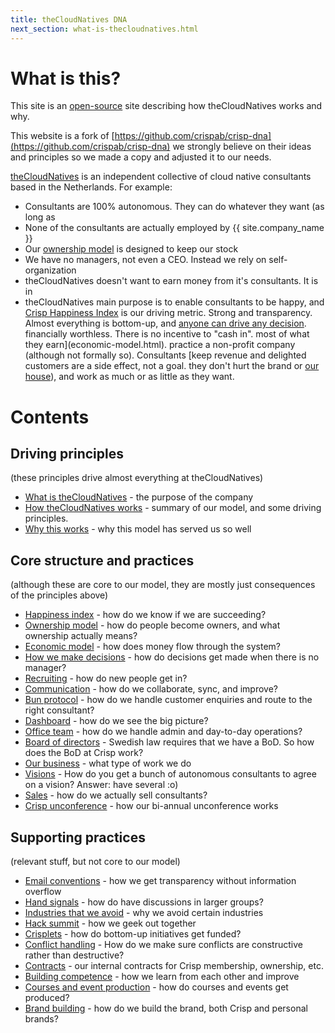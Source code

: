 ```yaml
---
title: theCloudNatives DNA
next_section: what-is-thecloudnatives.html
---
```


What is this?
=============

This site is an [open-source](http://en.wikipedia.org/wiki/Open_source) site
describing how theCloudNatives works and why.

This website is a fork of
[https://github.com/crispab/crisp-dna](https://github.com/crispab/crisp-dna)
we strongly believe on their ideas and principles so we made a copy and
adjusted it to our needs.

[theCloudNatives](https://thecloudnatives) is an independent collective of
cloud native consultants based in the Netherlands. For example:

- Consultants are 100% autonomous. They can do whatever they want (as long as
- None of the consultants are actually employed by {{ site.company_name }}
- Our [ownership model](ownership-model.html) is designed to keep our stock
- We have no managers, not even a CEO. Instead we rely on self-organization
- theCloudNatives doesn't want to earn money from it's consultants. It is in
- theCloudNatives main purpose is to enable consultants to be happy, and
[Crisp Happiness Index](happiness-index.html) is our driving metric. Strong
and transparency. Almost everything is bottom-up, and [anyone can drive any
decision](decisions.html).
financially worthless. There is no incentive to "cash in".
most of what they earn](economic-model.html).
practice a non-profit company (although not formally so). Consultants [keep
revenue and delighted customers are a side effect, not a goal.
they don't hurt the brand or [our house](what-is-thecloudnatives.html)), and
work as much or as little as they want.

Contents
========

Driving principles
------------------

(these principles drive almost everything at theCloudNatives)

- [What is theCloudNatives](what-is-thecloudnatives.html) - the purpose of the
company
- [How theCloudNatives works](how-thecloudnatives-works.html) - summary of our model, and
some driving principles.
- [Why this works](why-this-works.html) - why this model has served us so well

Core structure and practices
----------------------------

(although these are core to our model, they are mostly just consequences of the
principles above)

- [Happiness index](happiness-index.html) - how do we know if we are
succeeding?
- [Ownership model](ownership-model.html) - how do people become owners, and
what ownership actually means?
- [Economic model](economic-model.html) - how does money flow through the
system?
- [How we make decisions](decisions.html) - how do decisions get made when
there is no manager?
- [Recruiting](recruiting.html) - how do new people get in?
- [Communication](communication.html) - how do we collaborate, sync, and
improve?
- [Bun protocol](bun-protocol.html) - how do we handle customer enquiries and
route to the right consultant?
- [Dashboard](dashboard.html) - how do we see the big picture?
- [Office team](office-team.html) - how do we handle admin and day-to-day
operations?
- [Board of directors](board.html) - Swedish law requires that we have a BoD.
So how does the BoD at Crisp work?
- [Our business](our-business.html) - what type of work we do
- [Visions](visions.html) - How do you get a bunch of autonomous consultants to
agree on a vision? Answer: have several :o)
- [Sales](sales.html) - how do we actually sell consultants?
- [Crisp unconference](unconference.html) - how our bi-annual unconference
works

Supporting practices
--------------------

(relevant stuff, but not core to our model)

- [Email conventions](email-conventions.html) - how we get transparency without
information overflow
- [Hand signals](hand-signals.html) - how do have discussions in larger groups?
- [Industries that we avoid](industries-that-we-avoid.html) - why we avoid
certain industries
- [Hack summit](hack-summit.html) - how we geek out together
- [Crisplets](crisplets.html) - how do bottom-up initiatives get funded?
- [Conflict handling](conflict-handling.html) - How do we make sure conflicts
are constructive rather than destructive?
- [Contracts](contracts.html) - our internal contracts for Crisp membership,
ownership, etc.
- [Building competence](building-competence.html) - how we learn from each
other and improve
- [Courses and event production](courses-and-event-production.html) - how do
courses and events get produced?
- [Brand building](brand-building.html) - how do we build the brand, both Crisp
and personal brands?
